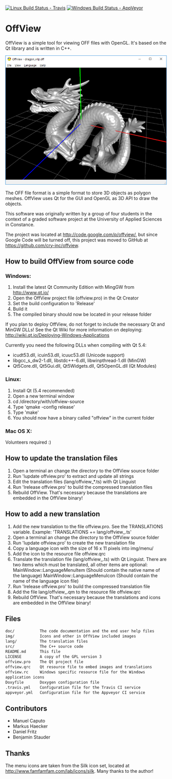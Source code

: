 [![Linux Build Status - Travis](https://travis-ci.org/cry-inc/offview.svg?branch=master)](https://travis-ci.org/cry-inc/offview)
[![Windows Build Status - AppVeyor](https://ci.appveyor.com/api/projects/status/github/cry-inc/offview?branch=master&svg=true)](https://ci.appveyor.com/project/cry-inc/offview)

# OffView

OffView is a simple tool for viewing OFF files with OpenGL.
It's based on the Qt library and is written in C++.

![Screenshot](/img/screenshot.png)

The OFF file format is a simple format to store 3D objects as polygon meshes.
OffView uses Qt for the GUI and OpenGL as 3D API to draw the objects.

This software was originally written by a group of four students in the context
of a graded software project at the University of Applied Sciences in Constance. 

The project was located at http://code.google.com/p/offview/, but since Google
Code will be turned off, this project was moved to GitHub at
https://github.com/cry-inc/offview.


## How to build OffView from source code

### Windows:

1. Install the latest Qt Community Edition with MingGW from http://www.qt.io/
2. Open the OffView project file (offview.pro) in the Qt Creator
3. Set the build configuration to 'Release'
4. Build it
5. The compiled binary should now be located in your release folder
  
If you plan to deploy OffView, do not forget to include the necessary Qt
and MinGW DLLs! See the Qt Wiki for more information on deploying: 
http://wiki.qt.io/Deploying-Windows-Applications
  
Currently you need the following DLLs when compiling with Qt 5.4:

* icudt53.dll, icuin53.dll, icuuc53.dll (Unicode support)
* libgcc_s_dw2-1.dll, libstdc++-6.dll, libwinpthread-1.dll (MinGW)
* Qt5Core.dll, Qt5Gui.dll, Qt5Widgets.dll, Qt5OpenGL.dll (Qt Modules)


### Linux:

1. Install Qt (5.4 recommended)
2. Open a new terminal window
3. cd /directory/with/offview-source
4. Type 'qmake -config release'
5. Type 'make'
6. You should now have a binary called "offview" in the current folder

### Mac OS X:

Volunteers required :)


## How to update the translation files

1. Open a terminal an change the directory to the OffView source folder
2. Run 'lupdate offview.pro' to extract and update all strings
3. Edit the translation files (lang/offview_*.ts) with Qt Linguist
4. Run 'lrelease offview.pro' to build the compressed translation files
5. Rebuild OffView. That's necessary because the translations are embedded
   in the OffView binary!


## How to add a new translation

1. Add the new translation to the file offview.pro. See the TRANSLATIONS variable.
   Example: 'TRANSLATIONS += lang/offview_<xy>.ts'
2. Open a terminal an change the directory to the OffView source folder
3. Run 'lupdate offview.pro' to create the new translation file
4. Copy a language icon with the size of 16 x 11 pixels into img/menu/
5. Add the icon to the resource file offview.qrc
6. Translate the translation file (lang/offview_<xy>.ts) with Qt Linguist.
   There are two items which must be translated, all other items are optional:
   MainWindow::LanguageMenuItem (Should contain the native name of the language)
   MainWindow::LanguageMenuIcon (Should contain the name of the language icon file)
7. Run 'lrelease offview.pro' to build the compressed translation file
8. Add the file lang/offview_<xy>.qm to the resource file offview.qrc
9. Rebuild OffView. That's necessary because the translations and icons are embedded
   in the OffView binary!


## Files

	doc/           The code documentation and the end user help files
	img/           Icons and other in OffView included images
	lang/          The translation files
	src/           The C++ source code
	README.md      This file
	LICENSE        A copy of the GPL version 3
	offview.pro    The Qt project file
	offview.qrc    Qt resource file to embed images and translations
	offview.rc     Windows specific resource file for the Windows application icons
	Doxyfile       Doxygen configuration file
	.travis.yml    Configuration file for the Travis CI service
	appveyor.yml   Configuration file for the Appveyor CI service


## Contributors

* Manuel Caputo
* Markus Haecker
* Daniel Fritz
* Benjamin Stauder


## Thanks

The menu icons are taken from the Silk icon set, located at
http://www.famfamfam.com/lab/icons/silk. Many thanks to the author!
